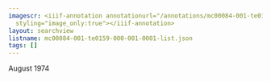 ```yaml
---
imagescr: <iiif-annotation annotationurl="/annotations/mc00084-001-te0159-000-001-0001-4.json"
  styling="image_only:true"></iiif-annotation>
layout: searchview
listname: mc00084-001-te0159-000-001-0001-list.json
tags: []
---
```

August 1974